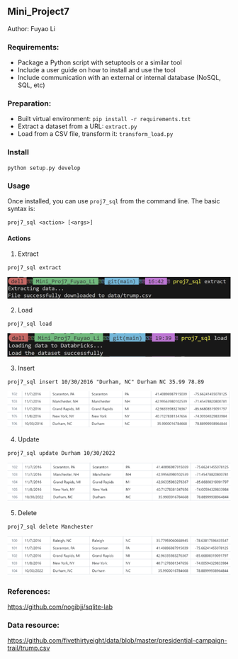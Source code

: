 ## Mini_Project7

Author: Fuyao Li

### Requirements:
+ Package a Python script with setuptools or a similar tool
+ Include a user guide on how to install and use the tool
+ Include communication with an external or internal database (NoSQL, SQL, etc)

### Preparation:
+ Built virtual environment: `pip install -r requirements.txt`
+ Extract a dataset from a URL: `extract.py`
+ Load from a CSV file, transform it: `transform_load.py`

### Install 
```shell
python setup.py develop
```

### Usage
Once installed, you can use `proj7_sql` from the command line. The basic syntax is:
```shell
proj7_sql <action> [<args>] 
```

#### Actions
1. Extract
```shell
proj7_sql extract
```
![extract](img/extract.png)

2. Load
```shell
proj7_sql load
```
![load](img/load.png)

3. Insert
```shell
proj7_sql insert 10/30/2016 "Durham, NC" Durham NC 35.99 78.89
```
![insert](img/insert.png)


4. Update
```shell
proj7_sql update Durham 10/30/2022
```
![update](img/update.png)


5. Delete
```shell
proj7_sql delete Manchester
```
![delete](img/delete.png)


### References:
https://github.com/nogibjj/sqlite-lab
### Data resource:
https://github.com/fivethirtyeight/data/blob/master/presidential-campaign-trail/trump.csv
